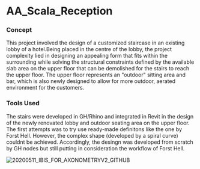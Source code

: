 # AA_Scala_Reception

### Concept
This project involved the design of a customized staircase in an existing lobby of a hotel.Being placed in the centre of the lobby, the project complexity lied in designing an appealing form that fits within the surrounding while solving the structural constraints defined by the available slab area on the upper floor that can be demolished for the stairs to reach the upper floor. The upper floor represents an "outdoor" sitting area and bar, which is also newly designed to allow for more outdoor, aerated environment for the customers. 



### Tools Used
The stairs were developed in GH/Rhino and integrated in Revit in the design of the newly renovated lobby and outdoor seating area on the upper floor. The first attempts was to try use ready-made definitons like the one by Forst Hell. However, the complex shape (developed by a spiral curve) couldnt be achieved. Accordingly, the desingn was developed from scratch by GH nodes but still putting in consideration the workflow of Forst Hell. 

![20200511_IBIS_FOR_AXONOMETRYV2_GITHUB](https://user-images.githubusercontent.com/31185492/97473048-cea31280-194a-11eb-8574-cc43295b16e6.png)
